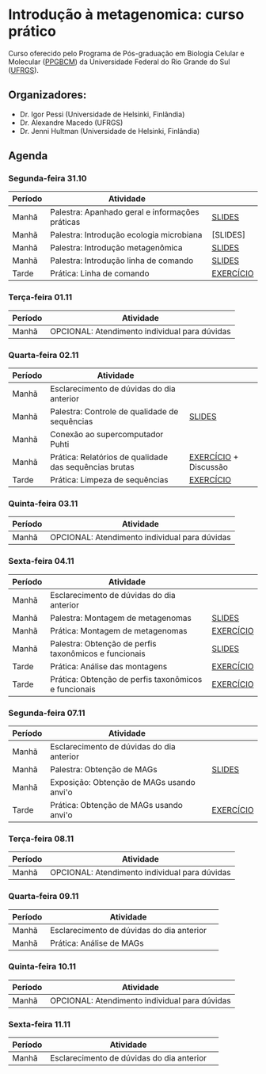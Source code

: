 # Introdução à metagenomica: curso prático

Curso oferecido pelo Programa de Pós-graduação em Biologia Celular e Molecular ([PPGBCM](https://www.ufrgs.br/ppgbcm)) da Universidade Federal do Rio Grande do Sul ([UFRGS](https://www.ufrgs.br)).  

## Organizadores:  
* Dr. Igor Pessi (Universidade de Helsinki, Finlândia)
* Dr. Alexandre Macedo (UFRGS)
* Dr. Jenni Hultman (Universidade de Helsinki, Finlândia)

## Agenda

### Segunda-feira 31.10

|Período|Atividade                                      |                                          |
|-------|-----------------------------------------------|------------------------------------------|
|Manhã  |Palestra: Apanhado geral e informações práticas|[SLIDES](apanhado-geral-info-praticas.pdf)|
|Manhã  |Palestra: Introdução ecologia microbiana       |[SLIDES]                                  |
|Manhã  |Palestra: Introdução metagenômica              |[SLIDES](hultman_metagenomics_brazil.pdf) |
|Manhã  |Palestra: Introdução linha de comando          |[SLIDES](intro-linha-comando.pdf)         |
|Tarde  |Prática: Linha de comando                      |[EXERCÍCIO](pratica-linha-comando.md)     |

### Terça-feira 01.11

|Período|Atividade                                    |
|-------|---------------------------------------------|
|Manhã  |OPCIONAL: Atendimento individual para dúvidas|

### Quarta-feira 02.11

|Período|Atividade                                             |                                                                  |
|-------|------------------------------------------------------|------------------------------------------------------------------|
|Manhã  |Esclarecimento de dúvidas do dia anterior             |                                                                  |
|Manhã  |Palestra: Controle de qualidade de sequências         |[SLIDES](CQ-sequencias.pdf)                                       |
|Manhã  |Conexão ao supercomputador Puhti                      |                                                                  |
|Manhã  |Prática: Relatórios de qualidade das sequências brutas|[EXERCÍCIO](relatorios-qualidade-sequencias-brutas.md) + Discussão|
|Tarde  |Prática: Limpeza de sequências                        |[EXERCÍCIO](limpeza-sequencias.md)                                |

### Quinta-feira 03.11

|Período|Atividade                                    |
|-------|---------------------------------------------|
|Manhã  |OPCIONAL: Atendimento individual para dúvidas|

### Sexta-feira 04.11

|Período|Atividade                                            |                                             |
|-------|-----------------------------------------------------|---------------------------------------------|
|Manhã  |Esclarecimento de dúvidas do dia anterior            |                                             |
|Manhã  |Palestra: Montagem de metagenomas                    |[SLIDES](montagem-metagenomas.pdf)           |
|Manhã  |Prática: Montagem de metagenomas                     |[EXERCÍCIO](montagem-metagenomas.md)         |
|Manhã  |Palestra: Obtenção de perfis taxonômicos e funcionais|[SLIDES](perfis-taxonomicos-funcionais.pdf)  |
|Tarde  |Prática: Análise das montagens                       |[EXERCÍCIO](analise-montagens.md)            |
|Tarde  |Prática: Obtenção de perfis taxonômicos e funcionais |[EXERCÍCIO](perfis-taxonomicos-funcionais.md)|

### Segunda-feira 07.11

|Período|Atividade                                |                                                           |
|-------|-----------------------------------------|-----------------------------------------------------------|
|Manhã  |Esclarecimento de dúvidas do dia anterior|                                                           |
|Manhã  |Palestra: Obtenção de MAGs               |[SLIDES](obtencao-MAGs.pdf)                                |
|Manhã  |Exposição: Obtenção de MAGs usando anvi'o|                                                           |
|Tarde  |Prática: Obtenção de MAGs usando anvi'o  |[EXERCÍCIO](obtencao-MAGs-anvio.md)                        |

### Terça-feira 08.11

|Período|Atividade                                    |
|-------|---------------------------------------------|
|Manhã  |OPCIONAL: Atendimento individual para dúvidas|

### Quarta-feira 09.11

|Período|Atividade                                |                                                           |
|-------|-----------------------------------------|-----------------------------------------------------------|
|Manhã  |Esclarecimento de dúvidas do dia anterior|                                                           |
|Manhã  |Prática: Análise de MAGs                 |                                                           |

### Quinta-feira 10.11

|Período|Atividade                                    |
|-------|---------------------------------------------|
|Manhã  |OPCIONAL: Atendimento individual para dúvidas|

### Sexta-feira 11.11

|Período|Atividade                                |                                                           |
|-------|-----------------------------------------|-----------------------------------------------------------|
|Manhã  |Esclarecimento de dúvidas do dia anterior|                                                           |

